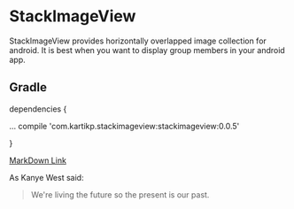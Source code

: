 # StackImageView
StackImageView provides horizontally overlapped image collection for android. It is best when you want to display group members in your android app.
## Gradle
dependencies
{

...
compile 'com.kartikp.stackimageview:stackimageview:0.0.5'

}

[MarkDown Link](http://github.com)

As Kanye West said:
> We're living the future so the present is our past.
